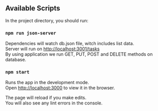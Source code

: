 ## Available Scripts

In the project directory, you should run:

### `npm run json-server`

Dependencies will watch db.json file, witch includes list data.\
Server will run on [http://localhost:3001/tasks](http://localhost:3001/tasks)\
By using application we run GET, PUT, POST and DELETE methods on database.

### `npm start`

Runs the app in the development mode.\
Open [http://localhost:3000](http://localhost:3000) to view it in the browser.

The page will reload if you make edits.\
You will also see any lint errors in the console.


